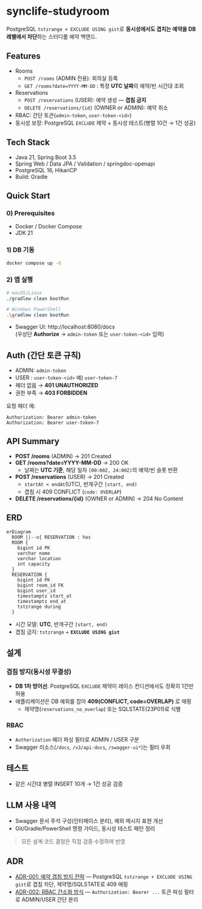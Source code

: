 # synclife-studyroom

PostgreSQL `tstzrange + EXCLUDE USING gist`로 **동시성에서도 겹치는 예약을 DB 레벨에서 차단**하는 스터디룸 예약 백엔드.

## Features
- Rooms
  - `POST /rooms` (ADMIN 전용): 회의실 등록
  - `GET /rooms?date=YYYY-MM-DD` : 특정 **UTC 날짜**의 예약/빈 시간대 조회
- Reservations
  - `POST /reservations` (USER): 예약 생성 — **겹침 금지**
  - `DELETE /reservations/{id}` (OWNER or ADMIN): 예약 취소
- RBAC: 간단 토큰(`admin-token`, `user-token-<id>`)
- 동시성 보장: PostgreSQL `EXCLUDE` 제약 + 동시성 테스트(병렬 10건 → 1건 성공)

## Tech Stack
- Java 21, Spring Boot 3.5
- Spring Web / Data JPA / Validation / springdoc-openapi
- PostgreSQL 16, HikariCP
- Build: Gradle

## Quick Start

### 0) Prerequisites
- Docker / Docker Compose
- JDK 21

### 1) DB 기동
```bash
docker compose up -d
```

### 2) 앱 실행
```bash
# macOS/Linux
./gradlew clean bootRun

# Windows PowerShell
.\gradlew clean bootRun
```

- Swagger UI: http://localhost:8080/docs  
  (우상단 **Authorize** → `admin-token` 또는 `user-token-<id>` 입력)

## Auth (간단 토큰 규칙)
- ADMIN: `admin-token`
- USER : `user-token-<id>` 예) `user-token-7`
- 헤더 없음 → **401 UNAUTHORIZED**
- 권한 부족 → **403 FORBIDDEN**

요청 헤더 예:
```
Authorization: Bearer admin-token
Authorization: Bearer user-token-7
```

## API Summary
- **POST /rooms** (ADMIN) → 201 Created
- **GET /rooms?date=YYYY-MM-DD** → 200 OK  
  - 날짜는 **UTC 기준**, 해당 일자 `[00:00Z, 24:00Z)`의 예약/빈 슬롯 반환
- **POST /reservations** (USER) → 201 Created  
  - `startAt < endAt`(UTC), 반개구간 `[start, end)`  
  - 겹침 시 409 CONFLICT (`code: OVERLAP`)
- **DELETE /reservations/{id}** (OWNER or ADMIN) → 204 No Content

## ERD

```mermaid
erDiagram
  ROOM ||--o{ RESERVATION : has
  ROOM {
    bigint id PK
    varchar name
    varchar location
    int capacity
  }
  RESERVATION {
    bigint id PK
    bigint room_id FK
    bigint user_id
    timestamptz start_at
    timestamptz end_at
    tstzrange during
  }
```

- 시간 모델: **UTC**, 반개구간 `[start, end)`  
- 겹침 금지: `tstzrange` + **`EXCLUDE USING gist`**

## 설계

### 겹침 방지(동시성 무결성)
- **DB 1차 방어선**: PostgreSQL `EXCLUDE` 제약이 레이스 컨디션에서도 정확히 1건만 허용
- 애플리케이션은 DB 예외를 잡아 **409(CONFLICT, code=OVERLAP)** 로 매핑
  - 제약명(`reservations_no_overlap`) 또는 SQLSTATE(23P01)로 식별

### RBAC
- `Authorization` 헤더 파싱 필터로 ADMIN / USER 구분
- Swagger 리소스(`/docs`, `/v3/api-docs`, `/swagger-ui*`)는 필터 우회

## 테스트
- 같은 시간대 병렬 INSERT 10개 → 1건 성공 검증

## LLM 사용 내역
- Swagger 문서 주석 구성(인터페이스 분리), 예외 메시지 표현 개선  
- Git/Gradle/PowerShell 명령 가이드, 동시성 테스트 패턴 정리
> 모든 설계·코드 결정은 직접 검증·수정하여 반영

## ADR

- [ADR-001: 예약 겹침 방지 전략](docs/adr-001-overlap-guard.md) — PostgreSQL `tstzrange + EXCLUDE USING gist`로 겹침 차단, 제약명/SQLSTATE로 409 매핑
- [ADR-002: RBAC 간소화 방식](docs/adr-002-rbac-simplified.md) — `Authorization: Bearer ...` 토큰 파싱 필터로 ADMIN/USER 간단 분리
